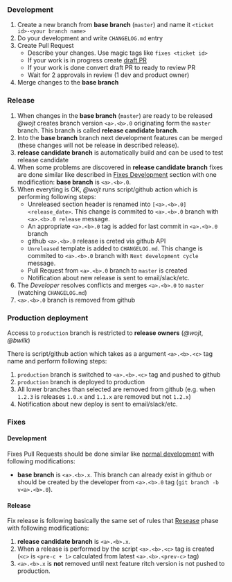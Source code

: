### <a name="development"></a>Development

1. Create a new branch from **base branch** (`master`) and name it  `<ticket id>-<your branch name>`
1. Do your development and write `CHANGELOG.md` entry
1. Create Pull Request
   * Describe your changes. Use magic tags like `fixes <ticket id>`
   * If your work is in progress create
     [draft PR](https://github.blog/2019-02-14-introducing-draft-pull-requests/)
   * If your work is done convert draft PR to ready to review PR
   * Wait for 2 approvals in review (1 dev and product owner)
1. Merge changes to the **base branch**

### <a name="release"></a>Release

1. When changes in the **base branch** (`master`) are ready to be released _@wojt_
   creates branch version `<a>.<b>.0` originating form the `master` branch. This
   branch is called **release candidate branch**.
1. Into the **base branch** branch next development features can be merged
   (these changes will not be release in described release).
1. **release candidate branch** is automatically build and can be used to test release candidate
1. When some problems are discovered in **release candidate branch** fixes are
   done similar like described in [Fixes Development](#fixes-development) section
   with one modification: **base branch** is `<a>.<b>.0`.
1. When everyting is OK, _@wojt_ runs script/github action which is performing following steps:
   * Unreleased section header is renamed into `[<a>.<b>.0] <release_date>`.
     This change is commited to `<a>.<b>.0` branch with `<a>.<b>.0 release` message.
   * An appropriate `<a>.<b>.0` tag is added for last commit in `<a>.<b>.0` branch
   * github `<a>.<b>.0` release is creted via github API
   * `Unreleased` template is added to `CHANGELOG.md`. This change is commited to
     `<a>.<b>.0` branch with `Next development cycle` message.
   * Pull Request from `<a>.<b>.0` branch to `master` is created
   * Notification about new release is sent to email/slack/etc.
1. The _Developer_ resolves conflicts and merges `<a>.<b>.0` to `master` (watching `CHANGELOG.md`)
1. `<a>.<b>.0` branch is removed from github

### Production deployment

Access to `production` branch is restricted to **release owners** (_@wojt_, _@bwilk_)

There is script/github action which takes as a argument `<a>.<b>.<c>` tag name
and perform following steps:

1. `production` branch is switched to `<a>.<b>.<c>` tag and pushed to github
1. `production` branch is deployed to production
1. All lower branches than selected are removed from github (e.g. when `1.2.3`
   is releases `1.0.x` and `1.1.x` are removed but not `1.2.x`)
1. Notification about new deploy is sent to email/slack/etc.

### Fixes

#### <a name="fixes-development"></a>Development

Fixes Pull Requests should be done similar like
[normal development](#development) with following modifications:

* **base branch** is `<a>.<b>.x`. This branch can already exist in github or
  should be created by the developer from `<a>.<b>.0` tag
  (`git branch -b v<a>.<b>.0`).

#### Release

Fix release is following basically the same set of rules that
[Resease](#release) phase with following modifications:

1. **release candidate branch** is `<a>.<b>.x`.
1. When a release is performed by the script `<a>.<b>.<c>`  tag is created
   (`<c>` is `<pre-c + 1>` calculated from latest `<a>.<b>.<prev-c>` tag)
1. `<a>.<b>.x` is **not** removed until next feature ritch version is not pushed
   to production.

